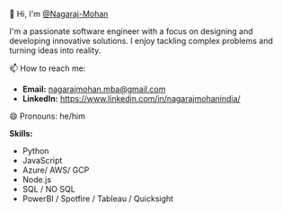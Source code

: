 👋 Hi, I'm [@Nagaraj-Mohan](https://github.com/Nagaraj-Mohan)

I'm a passionate software engineer with a focus on designing and developing innovative solutions. I enjoy tackling complex problems and turning ideas into reality.

📫 How to reach me:
* **Email:** nagarajmohan.mba@gmail.com
* **LinkedIn:** https://www.linkedin.com/in/nagarajmohanindia/

😄 Pronouns: he/him


**Skills:**
* Python
* JavaScript
* Azure/ AWS/ GCP
* Node.js
* SQL / NO SQL
* PowerBI / Spotfire / Tableau / Quicksight
 
